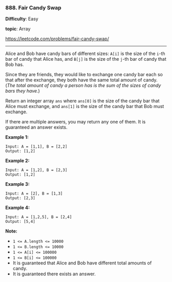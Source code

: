### 888. Fair Candy Swap

**Difficulty**: Easy

**topic**: Array

https://leetcode.com/problems/fair-candy-swap/

***

Alice and Bob have candy bars of different sizes: `A[i]` is the size of the `i`-th bar of candy that Alice has, and `B[j]` is the size of the `j`-th bar of candy that Bob has.

Since they are friends, they would like to exchange one candy bar each so that after the exchange, they both have the same total amount of candy.  (*The total amount of candy a person has is the sum of the sizes of candy bars they have.*)

Return an integer array `ans` where `ans[0]` is the size of the candy bar that Alice must exchange, and `ans[1]` is the size of the candy bar that Bob must exchange.

If there are multiple answers, you may return any one of them.  It is guaranteed an answer exists.

 

**Example 1:**

```
Input: A = [1,1], B = [2,2]
Output: [1,2]

```

**Example 2:**

```
Input: A = [1,2], B = [2,3]
Output: [1,2]

```

**Example 3:**

```
Input: A = [2], B = [1,3]
Output: [2,3]

```

**Example 4:**

```
Input: A = [1,2,5], B = [2,4]
Output: [5,4]

```

 

**Note:**

- `1 <= A.length <= 10000`
- `1 <= B.length <= 10000`
- `1 <= A[i] <= 100000`
- `1 <= B[i] <= 100000`
- It is guaranteed that Alice and Bob have different total amounts of candy.
- It is guaranteed there exists an answer.